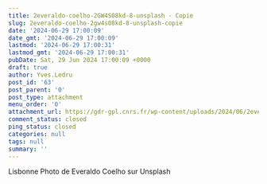 ```yaml
---
title: 2everaldo-coelho-2GW4S08kd-8-unsplash - Copie
slug: 2everaldo-coelho-2gw4s08kd-8-unsplash-copie
date: '2024-06-29 17:00:09'
date_gmt: '2024-06-29 17:00:09'
lastmod: '2024-06-29 17:00:31'
lastmod_gmt: '2024-06-29 17:00:31'
pubDate: Sat, 29 Jun 2024 17:00:09 +0000
draft: true
author: Yves.Ledru
post_id: '63'
post_parent: '0'
post_type: attachment
menu_order: '0'
attachment_url: https://gdr-gpl.cnrs.fr/wp-content/uploads/2024/06/2everaldo-coelho-2GW4S08kd-8-unsplash-Copie.jpg
comment_status: closed
ping_status: closed
categories: null
tags: null
summary: ''
---
```


Lisbonne Photo de Everaldo Coelho sur Unsplash
